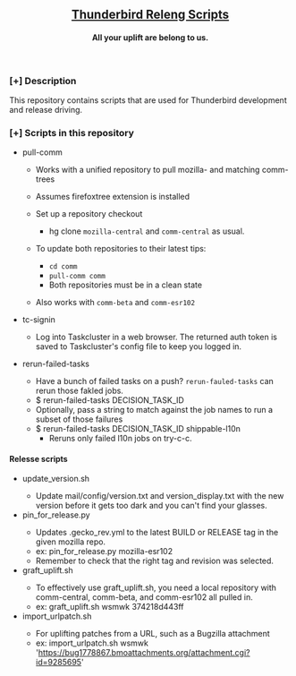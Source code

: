 <h2 align="center"><u>Thunderbird Releng Scripts</u></h2>

<h4 align="center"> All your uplift are belong to us. </h4>

<p align="center">
<br>
</p>

### [+] Description
This repository contains scripts that are used for Thunderbird development and release driving.

### [+] Scripts in this repository

* pull-comm
  * Works with a unified repository to pull mozilla- and matching comm- trees
  * Assumes firefoxtree extension is installed

  * Set up a repository checkout
    * hg clone `mozilla-central` and `comm-central` as usual.
  * To update both repositories to their latest tips:
    * `cd comm`
    * `pull-comm comm`
    * Both repositories must be in a clean state
  * Also works with `comm-beta` and `comm-esr102`

* tc-signin
  * Log into Taskcluster in a web browser. The returned auth token is saved
    to Taskcluster's config file to keep you logged in.

* rerun-failed-tasks
  * Have a bunch of failed tasks on a push? `rerun-fauled-tasks` can rerun
   those fakled jobs. 
  * $ rerun-failed-tasks DECISION_TASK_ID
  * Optionally, pass a string to match against the job names to run a subset
    of those failures
  * $ rerun-failed-tasks DECISION_TASK_ID shippable-l10n
    * Reruns only failed l10n jobs on try-c-c.

#### Relesse scripts

* update_version.sh <new version>
  * Update mail/config/version.txt and version_display.txt with the new
  version before it gets too dark and you can't find your glasses.
* pin_for_release.py  <mozilla-repo>
  * Updates .gecko_rev.yml to the latest BUILD or RELEASE tag in the given
    mozilla repo.
  * ex: pin_for_release.py mozilla-esr102
  * Remember to check that the right tag and revision was selected.
* graft_uplift.sh <approver> <hg rev>
  * To effectively use graft_uplift.sh, you need a local repository with
    comm-central, comm-beta, and comm-esr102 all pulled in.
  * ex: graft_uplift.sh wsmwk 374218d443ff
* import_urlpatch.sh <approver> <url>
  * For uplifting patches from a URL, such as a Bugzilla attachment
  * ex: import_urlpatch.sh wsmwk 'https://bug1778867.bmoattachments.org/attachment.cgi?id=9285695'


